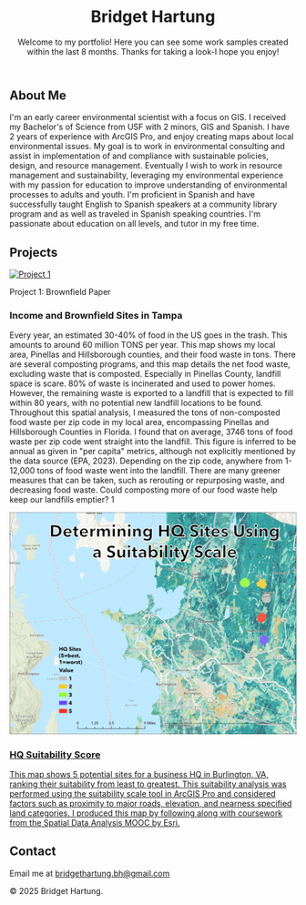 
<head>
    <meta charset="UTF-8">
    <meta name="viewport" content="width=device-width, initial-scale=1.0">
    <title>My Portfolio</title>
     <link rel="stylesheet" href="styles.css">  <!-- Link to your CSS -->
            <header>
            <h1>Bridget Hartung</h1>
            <p>Welcome to my portfolio! Here you can see some work samples created within the last 8 months. Thanks for taking a look-I hope you enjoy! </p>
    </header>
    <section id="about">
        <h2>About Me</h2>
        <p>I'm an early career environmental scientist with a focus on GIS. I received my Bachelor's of Science from USF with 2 minors, GIS and Spanish. I have 2 years of experience with ArcGIS Pro, and enjoy creating maps about local environmental issues. My goal is to work in environmental consulting and assist in implementation of and compliance with sustainable policies, design, and resource management. Eventually I wish to work in resource management and sustainability, leveraging my environmental experience with my passion for education to improve understanding of environmental processes to adults and youth. I'm proficient in Spanish and have successfully taught English to Spanish speakers at a community library program and as well as traveled in Spanish speaking countries. I'm passionate about education on all levels, and tutor in my free time.</p>
    </section>
  <section id="projects">
      <!-- Projects Section -->
    <section id="projects">
        <h2>Projects</h2>
        <!-- Individual Project -->
        <div class="project">
            <a href="https://github.com/bhartungx/Portfolio/blob/main/brownfield_paper.jpg" target="https://github.com/bhartungx/Portfolio/blob/main/brownfield_paper.jpg">
                <img src="https://github.com/bhartungx/Portfolio/blob/main/brownfield_paper.jpg" alt="Project 1">
            </a>
            <div class="caption">
                <p>Project 1: Brownfield Paper</p>
            </div>
        </div>
    </section>

</body>
</html>
                 <h3>Income and Brownfield Sites in Tampa</h3>
                <p>Every year, an estimated 30-40% of food in the US goes in the trash. This amounts to around 60 million TONS per year. This map shows my local area, Pinellas and Hillsborough counties, and their food waste in tons. There are several composting programs, and this map details the net food waste, excluding waste that is composted.
Especially in Pinellas County, landfill space is scare. 80% of waste is incinerated and used to power homes. However, the remaining waste is exported to a landfill that is expected to fill within 80 years, with no potential new landfill locations to be found.
Throughout this spatial analysis, I measured the tons of non-composted food waste per zip code in my local area, encompassing Pinellas and Hillsborough Counties in Florida. I found that on average, 3746 tons of food waste per zip code went straight into the landfill. This figure is inferred to be annual as given in "per capita" metrics, although not explicitly mentioned by the data source (EPA, 2023). Depending on the zip code, anywhere from 1-12,000 tons of food waste went into the landfill.
There are many greener measures that can be taken, such as rerouting or repurposing waste, and decreasing food waste. Could composting more of our food waste help keep our landfills emptier? 1</p>
            </div>
        </a>
    </div>
    <div class="project">
        <a href="https://github.com/bhartungx/Portfolio/blob/main/suitabilityScale_HQ.png" target="https://github.com/bhartungx/Portfolio/blob/main/suitabilityScale_HQ.png">
            <img src="https://github.com/bhartungx/Portfolio/blob/main/suitabilityScale_HQ.png" alt="Project 2">
            <div class="caption">
                <h3>HQ Suitability Score</h3>
                <p>This map shows 5 potential sites for a business HQ in Burlington, VA, ranking their suitability from least to greatest. This suitability analysis was performed using the suitability scale tool in ArcGIS Pro and considered factors such as proximity to major roads, elevation, and nearness specified land categories.
I produced this map by following along with coursework from the Spatial Data Analysis MOOC by Esri.</p>
            </div>
        </a>
    </div>
</section>
        </ul>
    </section>
    <section id="contact">
        <h2>Contact</h2>
        <p>Email me at <a href="mailto:bridgethartung.bh@gmail.com">bridgethartung.bh@gmail.com</a></p>
    </section>
    <footer>
        <p>© 2025 Bridget Hartung.</p>
    </footer>
</body>
</html>
